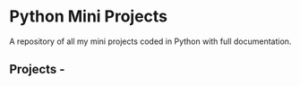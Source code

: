 # Python Mini Projects
A repository of all my mini projects coded in Python with full documentation.

## Projects - 
